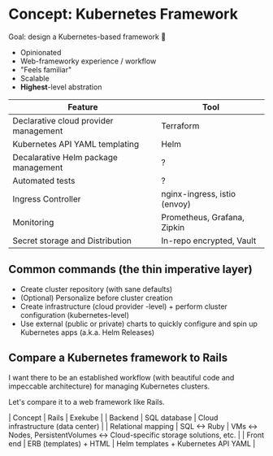 # Concept: Kubernetes Framework

Goal: design a Kubernetes-based framework 🤠

- Opinionated
- Web-frameworky experience / workflow
- "Feels familiar"
- Scalable
- **Highest**-level abstration

| Feature | Tool |
| --- | --- |
| Declarative cloud provider management | Terraform |
| Kubernetes API YAML templating | Helm |
| Decalarative Helm package management | ? |
| Automated tests | ? |
| Ingress Controller | nginx-ingress, istio (envoy) |
| Monitoring | Prometheus, Grafana, Zipkin |
| Secret storage and Distribution | In-repo encrypted, Vault |


## Common commands (the thin imperative layer)

- Create cluster repository (with sane defaults)
- (Optional) Personalize before cluster creation
- Create infrastructure (cloud provider -level) + perform cluster configuration (kubernetes-level)
- Use external (public or private) charts to quickly configure and spin up Kubernetes apps (a.k.a. Helm Releases)

## Compare a Kubernetes framework to Rails

I want there to be an established workflow (with beautiful code and impeccable architecture) for managing Kubernetes clusters.

Let's compare it to a web framework like Rails.

| Concept | Rails | Exekube |
| Backend | SQL database | Cloud infrastructure (data center) |
| Relational mapping | SQL <-> Ruby | VMs <-> Nodes, PersistentVolumes <-> Cloud-specific storage solutions, etc. |
| Front end | ERB (templates) + HTML | Helm templates + Kubernetes API YAML |
